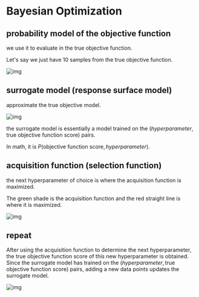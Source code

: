 # Bayesian Optimization

## probability model of the objective function

we use it to evaluate in the true objective function.

Let's say we just have 10 samples from the true objective function.

![img](https://miro.medium.com/v2/resize:fit:1033/1*OlgnEpytSBp464iWR9y_qQ.png)

## surrogate model (response surface model)

approximate the true objective model.

![img](https://miro.medium.com/v2/resize:fit:607/1*DEvsSJ1qW3NxePKuHciXqA.png)

the surrogate model is essentially a model trained on the $(hyperparameter,\text{true objective function score})$ pairs.

In math, it is $P(\text{objective function score},hyperparameter)$.

## acquisition function (selection function)

the next hyperparameter of choice is where the acquisition function is maximized.

The green shade is the acquisition function and the red straight line is where it is maximized.

![img](https://miro.medium.com/v2/resize:fit:611/1*9EszMI-ff2PbEPl38LpMQw.png)

## repeat

After using the acquisition function to determine the next hyperparameter, the true objective function score of this new hyperparameter is obtained. Since the surrogate model has trained on the $(hyperparameter,\text{true objective function score})$ pairs, adding a new data points updates the surrogate model.

![img](https://miro.medium.com/v2/resize:fit:1220/1*Da6iVML97uKuekBehfrUKw.png)